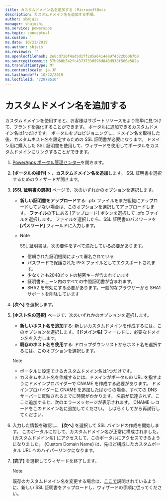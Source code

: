 ```yaml
---
title: カスタムドメイン名を追加する |MicrosoftDocs
description: カスタムドメイン名を追加する手順。
author: sbmjais
manager: shujoshi
ms.service: powerapps
ms.topic: conceptual
ms.custom: ''
ms.date: 10/21/2019
ms.author: shjais
ms.reviewer: ''
ms.openlocfilehash: 2e8cd720f4ad5d1ff285a6414e99f4322b60b7b0
ms.sourcegitcommit: 57b968b542fc43737330596d840d938f566e582a
ms.translationtype: MT
ms.contentlocale: ja-JP
ms.lasthandoff: 10/22/2019
ms.locfileid: "72978510"
---
```

# <a name="add-a-custom-domain-name"></a>カスタムドメイン名を追加する

カスタムドメインを使用すると、お客様はサポートリソースをより簡単に見つけて、ブランドを強化することができます。 ポータルに追加できるカスタムドメイン名は1つだけです。 ポータルをプロビジョニングし、ドメイン名を取得した後、カスタムホスト名を設定するための SSL 証明書が必要になります。 ドメイン用に購入した SSL 証明書を使用して、ウィザードを使用してポータルをカスタムドメインにリンクすることができます。

1. [PowerApps ポータル管理センター](admin-overview.md)を開きます。

2. **[ポータルの操作]**  >  **、カスタムドメイン名を追加**します。 SSL 証明書を選択するためのウィザードが開きます。

3. **[SSL 証明書の選択]** ページで、次のいずれかのオプションを選択します。
   - **新しい証明書をアップロード**する: .pfx ファイルをまだ組織にアップロードしていない場合は、このオプションを選択してアップロードします。 **ファイル**の下にある [アップロード] ボタンを選択して .pfx ファイルを選択します。 ファイルを選択したら、SSL 証明書のパスワードを **[パスワード]** フィールドに入力します。
   - [**既存の証明書を使用**する]: ドロップダウンリストから正しい証明書を選択するには、このオプションを選択します。

     > [!Note]
     > SSL 証明書は、次の要件をすべて満たしている必要があります。
     > - 信頼された証明機関によって署名されている
     > - パスワードで保護された PFX ファイルとしてエクスポートされます。
     > - 少なくとも2048ビットの秘密キーが含まれています
     > - 証明書チェーン内のすべての中間証明書が含まれます。
     > - SHA2 を有効にする必要があります。一般的なブラウザーから SHA1 サポートを削除しています

4. **[次へ]** を選択します。

5. **[ホスト名の選択]** ページで、次のいずれかのオプションを選択します。
    - **新しいホスト名を追加**する: 新しいカスタムドメインを作成するには、このオプションを選択します。 **[ドメイン名]** フィールドに、必要なドメイン名を入力します。
    - **既存のホスト名を使用**する: ドロップダウンリストからホスト名を選択するには、このオプションを選択します。 
   
   > [!Note]
   > - ポータルに設定できるカスタムドメイン名は1つだけです。 
   > - カスタムホスト名を作成するには、ドメインがポータルの URL を指すようにドメインプロバイダーで CNAME を作成する必要があります。 ドメインプロバイダーに CNAME を追加したばかりの場合、すべての DNS サーバーに反映されるまでに時間がかかります。 名前が伝達されず、ここに追加すると、次のエラーメッセージが表示されます。 CNAME レコードをこのドメイン名に追加してください。 しばらくしてから再試行してください。

6. 入力した情報を確認し、 **[次へ]** を選択して SSL バインドの作成を開始します。 このポータルに対して、カスタムドメイン名が正常に構成されました。 {カスタムドメイン名} にアクセスして、このポータルにアクセスできるようになりました。 {Custom Domain Name} は、先ほど構成したカスタムポータル URL へのハイパーリンクになります。

7. **[完了]** を選択してウィザードを終了します。

    > [!Note]
    > 既存のカスタムドメイン名を変更する場合は、[ここで](#link-your-portal-to-a-custom-domain)説明されているように、新しい SSL 証明書をアップロードし、ウィザードの手順に従ってください。
    

